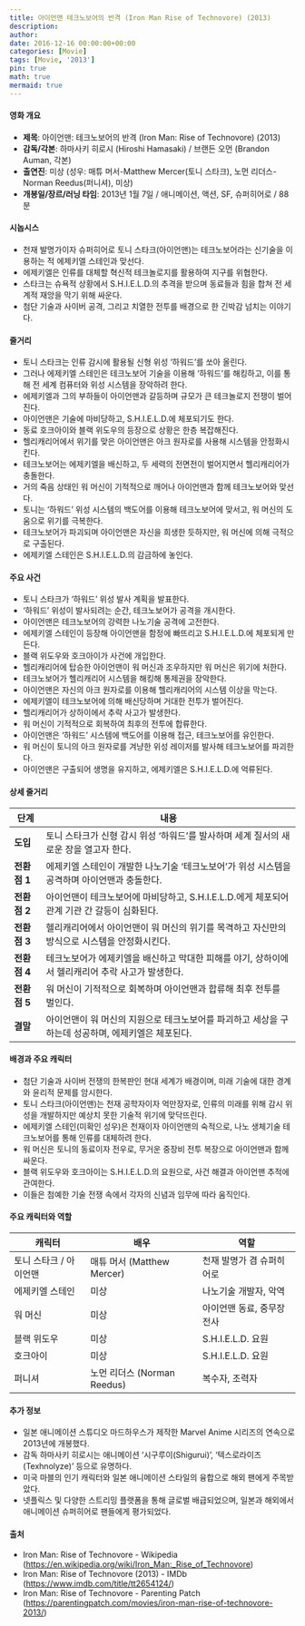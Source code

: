 ```yaml
---
title: 아이언맨 테크노보어의 반격 (Iron Man Rise of Technovore) (2013)
description: 
author: 
date: 2016-12-16 00:00:00+00:00
categories: [Movie]
tags: [Movie, '2013']
pin: true
math: true
mermaid: true
---
```

#### 영화 개요

- **제목**: 아이언맨: 테크노보어의 반격 (Iron Man: Rise of Technovore) (2013)  
- **감독/각본**: 하마사키 히로시 (Hiroshi Hamasaki) / 브랜든 오먼 (Brandon Auman, 각본)  
- **출연진**: 미상 (성우: 매튜 머서-Matthew Mercer(토니 스타크), 노먼 리더스-Norman Reedus(퍼니셔), 미상)  
- **개봉일/장르/러닝 타임**: 2013년 1월 7일 / 애니메이션, 액션, SF, 슈퍼히어로 / 88분

#### 시놉시스

- 천재 발명가이자 슈퍼히어로 토니 스타크(아이언맨)는 테크노보어라는 신기술을 이용하는 적 에제키엘 스테인과 맞선다.  
- 에제키엘은 인류를 대체할 혁신적 테크놀로지를 활용하여 지구를 위협한다.  
- 스타크는 슈욕적 상황에서 S.H.I.E.L.D.의 추격을 받으며 동료들과 힘을 합쳐 전 세계적 재앙을 막기 위해 싸운다.  
- 첨단 기술과 사이버 공격, 그리고 치열한 전투를 배경으로 한 긴박감 넘치는 이야기다.

#### 줄거리

- 토니 스타크는 인류 감시에 활용될 신형 위성 ‘하워드’를 쏘아 올린다.  
- 그러나 에제키엘 스테인은 테크노보어 기술을 이용해 ‘하워드’를 해킹하고, 이를 통해 전 세계 컴퓨터와 위성 시스템을 장악하려 한다.  
- 에제키엘과 그의 부하들이 아이언맨과 갈등하며 규모가 큰 테크놀로지 전쟁이 벌어진다.  
- 아이언맨은 기술에 마비당하고, S.H.I.E.L.D.에 체포되기도 한다.  
- 동료 호크아이와 블랙 위도우의 등장으로 상황은 한층 복잡해진다.  
- 헬리캐리어에서 위기를 맞은 아이언맨은 아크 원자로를 사용해 시스템을 안정화시킨다.  
- 테크노보어는 에제키엘을 배신하고, 두 세력의 전면전이 벌어지면서 헬리캐리어가 충돌한다.  
- 거의 죽음 상태인 워 머신이 기적적으로 깨어나 아이언맨과 함께 테크노보어와 맞선다.  
- 토니는 ‘하워드’ 위성 시스템의 백도어를 이용해 테크노보어에 맞서고, 워 머신의 도움으로 위기를 극복한다.  
- 테크노보어가 파괴되며 아이언맨은 자신을 희생한 듯하지만, 워 머신에 의해 극적으로 구출된다.  
- 에제키엘 스테인은 S.H.I.E.L.D.의 감금하에 놓인다.

#### 주요 사건

- 토니 스타크가 ‘하워드’ 위성 발사 계획을 발표한다.  
- ‘하워드’ 위성이 발사되려는 순간, 테크노보어가 공격을 개시한다.  
- 아이언맨은 테크노보어의 강력한 나노기술 공격에 고전한다.  
- 에제키엘 스테인이 등장해 아이언맨을 함정에 빠뜨리고 S.H.I.E.L.D.에 체포되게 만든다.  
- 블랙 위도우와 호크아이가 사건에 개입한다.  
- 헬리캐리어에 탑승한 아이언맨이 워 머신과 조우하지만 워 머신은 위기에 처한다.  
- 테크노보어가 헬리캐리어 시스템을 해킹해 통제권을 장악한다.  
- 아이언맨은 자신의 아크 원자로를 이용해 헬리캐리어의 시스템 이상을 막는다.  
- 에제키엘이 테크노보어에 의해 배신당하며 거대한 전투가 벌어진다.  
- 헬리캐리어가 상하이에서 추락 사고가 발생한다.  
- 워 머신이 기적적으로 회복하여 최후의 전투에 합류한다.  
- 아이언맨은 ‘하워드’ 시스템에 백도어를 이용해 접근, 테크노보어를 유인한다.  
- 워 머신이 토니의 아크 원자로를 겨냥한 위성 레이저를 발사해 테크노보어를 파괴한다.  
- 아이언맨은 구출되어 생명을 유지하고, 에제키엘은 S.H.I.E.L.D.에 억류된다.

#### 상세 줄거리

| **단계** | **내용** |
|----------|----------|
| **도입** | 토니 스타크가 신형 감시 위성 ‘하워드’를 발사하며 세계 질서의 새로운 장을 열고자 한다. |
| **전환점 1** | 에제키엘 스테인이 개발한 나노기술 ‘테크노보어’가 위성 시스템을 공격하며 아이언맨과 충돌한다. |
| **전환점 2** | 아이언맨이 테크노보어에 마비당하고, S.H.I.E.L.D.에게 체포되어 관계 기관 간 갈등이 심화된다. |
| **전환점 3** | 헬리캐리어에서 아이언맨이 워 머신의 위기를 목격하고 자신만의 방식으로 시스템을 안정화시킨다. |
| **전환점 4** | 테크노보어가 에제키엘을 배신하고 막대한 피해를 야기, 상하이에서 헬리캐리어 추락 사고가 발생한다. |
| **전환점 5** | 워 머신이 기적적으로 회복하며 아이언맨과 합류해 최후 전투를 벌인다. |
| **결말** | 아이언맨이 워 머신의 지원으로 테크노보어를 파괴하고 세상을 구하는데 성공하며, 에제키엘은 체포된다. |

#### 배경과 주요 캐릭터

- 첨단 기술과 사이버 전쟁의 한복판인 현대 세계가 배경이며, 미래 기술에 대한 경계와 윤리적 문제를 암시한다.  
- 토니 스타크(아이언맨)는 천재 공학자이자 억만장자로, 인류의 미래를 위해 감시 위성을 개발하지만 예상치 못한 기술적 위기에 맞닥뜨린다.  
- 에제키엘 스테인(미확인 성우)은 천재이자 아이언맨의 숙적으로, 나노 생체기술 테크노보어를 통해 인류를 대체하려 한다.  
- 워 머신은 토니의 동료이자 전우로, 무거운 중장비 전투 복장으로 아이언맨과 함께 싸운다.  
- 블랙 위도우와 호크아이는 S.H.I.E.L.D.의 요원으로, 사건 해결과 아이언맨 추적에 관여한다.  
- 이들은 첨예한 기술 전쟁 속에서 각자의 신념과 임무에 따라 움직인다.

#### 주요 캐릭터와 역할

| **캐릭터** | **배우** | **역할** |
|------------|----------|----------|
| 토니 스타크 / 아이언맨 | 매튜 머서 (Matthew Mercer) | 천재 발명가 겸 슈퍼히어로 |
| 에제키엘 스테인 | 미상 | 나노기술 개발자, 악역 |
| 워 머신 | 미상 | 아이언맨 동료, 중무장 전사 |
| 블랙 위도우 | 미상 | S.H.I.E.L.D. 요원 |
| 호크아이 | 미상 | S.H.I.E.L.D. 요원 |
| 퍼니셔 | 노먼 리더스 (Norman Reedus) | 복수자, 조력자 |

#### 추가 정보

- 일본 애니메이션 스튜디오 마드하우스가 제작한 Marvel Anime 시리즈의 연속으로 2013년에 개봉했다.  
- 감독 하마사키 히로시는 애니메이션 ‘시구루이(Shigurui)’, ‘텍스로라이즈(Texhnolyze)’ 등으로 유명하다.  
- 미국 마블의 인기 캐릭터와 일본 애니메이션 스타일의 융합으로 해외 팬에게 주목받았다.  
- 넷플릭스 및 다양한 스트리밍 플랫폼을 통해 글로벌 배급되었으며, 일본과 해외에서 애니메이션 슈퍼히어로 팬들에게 평가되었다.  

#### 출처

- Iron Man: Rise of Technovore - Wikipedia (https://en.wikipedia.org/wiki/Iron_Man:_Rise_of_Technovore)  
- Iron Man: Rise of Technovore (2013) - IMDb (https://www.imdb.com/title/tt2654124/)  
- Iron Man: Rise of Technovore - Parenting Patch (https://parentingpatch.com/movies/iron-man-rise-of-technovore-2013/)